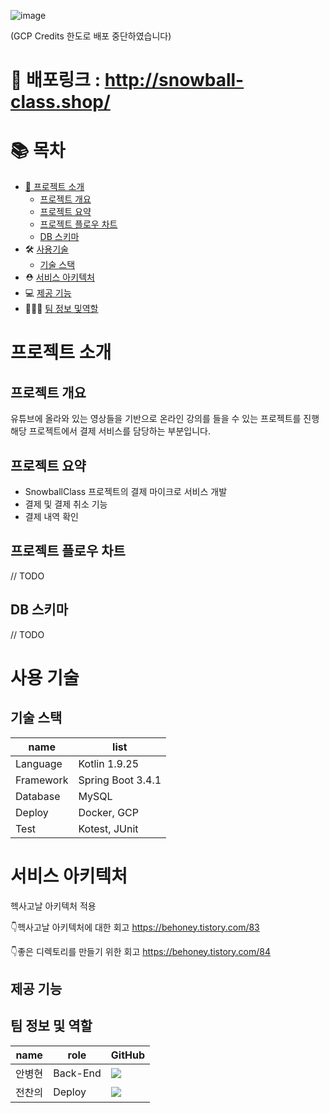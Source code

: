 ![image](https://github.com/user-attachments/assets/b117f955-c2ad-4c75-8211-6fb70710ba64)

(GCP Credits 한도로 배포 중단하였습니다)

# 🚀 배포링크 : http://snowball-class.shop/
# 📚 목차
- [📖 프로젝트 소개](프로젝트-소개)
  - [프로젝트 개요](프로젝트-개요)
  - [프로젝트 요약](프로젝트-요약)
  - [프로젝트 플로우 차트](프로젝트-플로우-차트)
  - [DB 스키마](DB-스키마)
- 🛠️ [사용기술](사용기술)
  - [기술 스택](기술-스택)
- ⛑️ [서비스 아키텍처](서비스-아키텍처) 
- 💻 [제공 기능](#제공-기능)
- 👩‍👧‍👦 [팀 정보 및역할](#팀-정보-및-역할)


# 프로젝트 소개
## 프로젝트 개요
유튜브에 올라와 있는 영상들을 기반으로 온라인 강의를 들을 수 있는 프로젝트를 진행
해당 프로젝트에서 결제 서비스를 담당하는 부분입니다.

## 프로젝트 요약
- SnowballClass 프로젝트의 결제 마이크로 서비스 개발
- 결제 및 결제 취소 기능
- 결제 내역 확인

## 프로젝트 플로우 차트
// TODO

## DB 스키마
// TODO

# 사용 기술
## 기술 스택

| name                 | list                     |
| ---------------------| -------------------------|
| Language             | Kotlin 1.9.25            |
| Framework            | Spring Boot 3.4.1        |
| Database             | MySQL                    |
| Deploy               | Docker, GCP              |
| Test                 | Kotest, JUnit            |

# 서비스 아키텍처
헥사고날 아키텍처 적용

👇헥사고날 아키텍처에 대한 회고
https://behoney.tistory.com/83

👇좋은 디렉토리를 만들기 위한 회고
https://behoney.tistory.com/84

## 제공 기능


## 팀 정보 및 역할

| name   | role          | GitHub                                                                                                                            |
| ------ | ------------- | --------------------------------------------------------------------------------------------------------------------------------- |
| 안병현 | Back-End     | <a href="https://github.com/bhyunnie"><img src="http://img.shields.io/badge/bhyunnie-655ced?style=social&logo=github"/></a>   |
| 전찬의 | Deploy | <a href="https://github.com/jerry0339"><img src="http://img.shields.io/badge/jerry0339-655ced?style=social&logo=github"/></a> |
